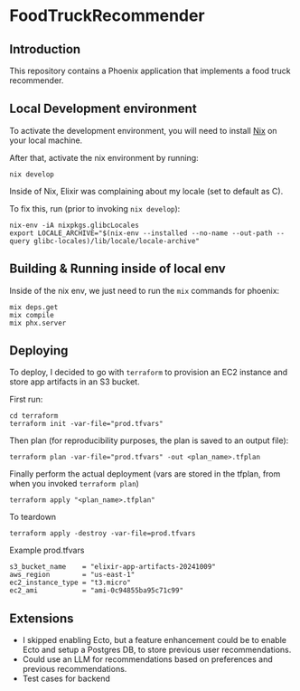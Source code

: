 # FoodTruckRecommender

## Introduction

This repository contains a Phoenix application that implements a food truck recommender. 

## Local Development environment

To activate the development environment, you will need to install [Nix](https://nixos.org/download/) on your local machine. 

After that, activate the nix environment by running:

`nix develop`

Inside of Nix, Elixir was complaining about my locale (set to default as C).

To fix this, run (prior to invoking `nix develop`):

```
nix-env -iA nixpkgs.glibcLocales
export LOCALE_ARCHIVE="$(nix-env --installed --no-name --out-path --query glibc-locales)/lib/locale/locale-archive"
```

## Building & Running inside of local env

Inside of the nix env, we just need to run the `mix` commands for phoenix:

```
mix deps.get
mix compile
mix phx.server
```

## Deploying

To deploy, I decided to go with `terraform` to provision an EC2 instance and store app artifacts in an S3 bucket.

First run:
```
cd terraform
terraform init -var-file="prod.tfvars"
```

Then plan (for reproducibility purposes, the plan is saved to an output file):
```
terraform plan -var-file="prod.tfvars" -out <plan_name>.tfplan
```

Finally perform the actual deployment (vars are stored in the tfplan, from when you invoked `terraform plan`)

```
terraform apply "<plan_name>.tfplan"
```

To teardown

```
terraform apply -destroy -var-file=prod.tfvars
```

Example prod.tfvars
```
s3_bucket_name    = "elixir-app-artifacts-20241009"
aws_region        = "us-east-1"
ec2_instance_type = "t3.micro"
ec2_ami           = "ami-0c94855ba95c71c99"
```

## Extensions

* I skipped enabling Ecto, but a feature enhancement could be to enable Ecto and setup a Postgres DB, to store previous user recommendations.
* Could use an LLM for recommendations based on preferences and previous recommendations. 
* Test cases for backend 